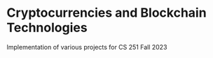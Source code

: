 # Cryptocurrencies and Blockchain Technologies

Implementation of various projects for CS 251
Fall 2023
